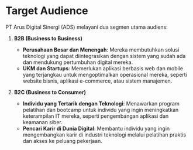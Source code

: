 # Target Audience

PT Arus Digital Sinergi (ADS) melayani dua segmen utama audiens:

1. **B2B (Business to Business)**  
   - **Perusahaan Besar dan Menengah**: Mereka membutuhkan solusi teknologi yang dapat diintegrasikan dengan sistem yang sudah ada dan mendukung pertumbuhan digital mereka.
   - **UKM dan Startups**: Memerlukan aplikasi berbasis web dan mobile yang terjangkau untuk mengoptimalkan operasional mereka, seperti website bisnis, aplikasi e-commerce, atau sistem manajemen.

2. **B2C (Business to Consumer)**  
   - **Individu yang Tertarik dengan Teknologi**: Menawarkan program pelatihan dan bootcamp untuk individu yang ingin meningkatkan keterampilan IT mereka, seperti pengembangan aplikasi dan keamanan siber.
   - **Pencari Karir di Dunia Digital**: Membantu individu yang ingin mengembangkan karir di industri teknologi melalui pelatihan praktis dan akses ke peluang pekerjaan.
